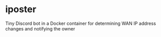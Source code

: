 # iposter
Tiny Discord bot in a Docker container for determining WAN IP address changes and notifying the owner
